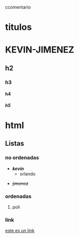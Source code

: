 ccomentario
# titulos
# KEVIN-JIMENEZ
## h2
### h3
#### h4
##### h5
<h1> html </h1>

## Listas

### no ordenadas

* ***kevin***
   * orlando
-  ~~jimenez~~

### ordenadas
1. poli

### link
[este es un link](https://busy.org/@jessfrendcor/utilidad-del-codigo-ascii-en-los-blog-y-post-de-steemit-haz-la-prueba)

